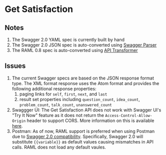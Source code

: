 Get Satisfaction
================

## Notes

1. The Swagger 2.0 YAML spec is currently built by hand
2. The Swagger 2.0 JSON spec is auto-converted using [Swagger Parser](http://bigstickcarpet.com/swagger-parser/)
3. The RAML 0.8 spec is auto-converted using [API Transformer](https://apitransformer.com/)

## Issues

1. The current Swagger specs are based on the JSON response format type. The XML format response uses the Atom format and provides the following additional response properties:
    1. paging links for `self`, `first`, `next`, and `last`
    2. result set properties including `question_count`, `idea_count`, `problem_count`, `talk_count`, `unanswered_count`
2. Swaggger UI: The Get Satisfaction API does not work with Swagger UI's "Try It Now" feature as it does not return the `Access-Control-Allow-Origin` header to support CORS. More information on this is available [here](https://github.com/swagger-api/swagger-ui/blob/master/README.md#cors-support).
3. Postman: As of now, RAML support is preferred when using Postman due to [Swagger 2.0 compatibility](https://github.com/postmanlabs/postman-app-support/issues/843). Specifically, Swagger 2.0 will substitute `{{variable}}` as default values causing mismatches in API calls. RAML does not load any default vaules.